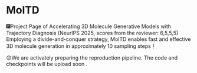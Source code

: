 # MolTD
🎆Project Page of Accelerating 3D Molecule Generative Models with Trajectory Diagnosis (NeurIPS 2025, scores from the reviewer: 6,5,5,5) Employing a divide-and-conquer strategy, MolTD enables fast and effective 3D molecule generation in approximately 10 sampling steps！

😊We are activately preparing the reproduction pipeline. The code and checkpoints will be upload soon .
